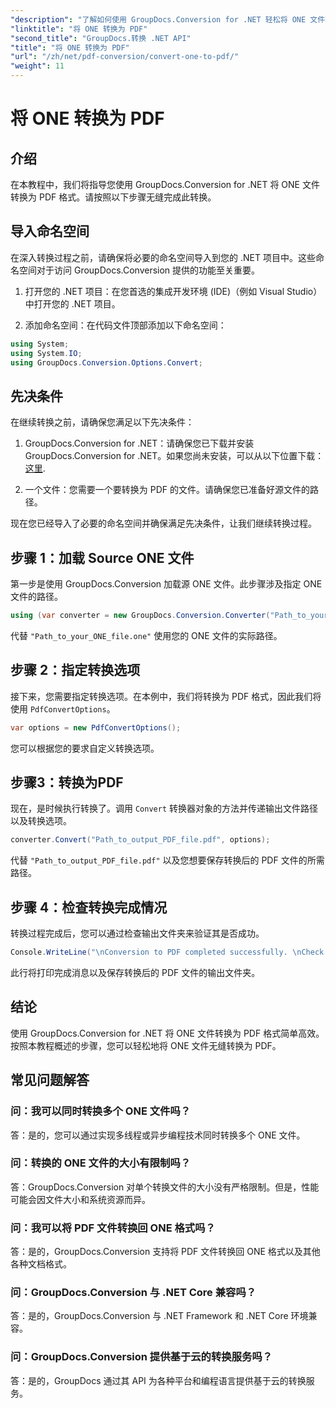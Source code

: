 ```yaml
---
"description": "了解如何使用 GroupDocs.Conversion for .NET 轻松将 ONE 文件转换为 PDF 格式。请按照我们的分步指南操作。"
"linktitle": "将 ONE 转换为 PDF"
"second_title": "GroupDocs.转换 .NET API"
"title": "将 ONE 转换为 PDF"
"url": "/zh/net/pdf-conversion/convert-one-to-pdf/"
"weight": 11
---
```


# 将 ONE 转换为 PDF

## 介绍

在本教程中，我们将指导您使用 GroupDocs.Conversion for .NET 将 ONE 文件转换为 PDF 格式。请按照以下步骤无缝完成此转换。

## 导入命名空间

在深入转换过程之前，请确保将必要的命名空间导入到您的 .NET 项目中。这些命名空间对于访问 GroupDocs.Conversion 提供的功能至关重要。

1. 打开您的 .NET 项目：在您首选的集成开发环境 (IDE)（例如 Visual Studio）中打开您的 .NET 项目。

2. 添加命名空间：在代码文件顶部添加以下命名空间：

```csharp
using System;
using System.IO;
using GroupDocs.Conversion.Options.Convert;
```

## 先决条件

在继续转换之前，请确保您满足以下先决条件：

1. GroupDocs.Conversion for .NET：请确保您已下载并安装 GroupDocs.Conversion for .NET。如果您尚未安装，可以从以下位置下载： [这里](https://releases。groupdocs.com/conversion/net/).

2. 一个文件：您需要一个要转换为 PDF 的文件。请确保您已准备好源文件的路径。

现在您已经导入了必要的命名空间并确保满足先决条件，让我们继续转换过程。

## 步骤 1：加载 Source ONE 文件

第一步是使用 GroupDocs.Conversion 加载源 ONE 文件。此步骤涉及指定 ONE 文件的路径。

```csharp
using (var converter = new GroupDocs.Conversion.Converter("Path_to_your_ONE_file.one"))
```

代替 `"Path_to_your_ONE_file.one"` 使用您的 ONE 文件的实际路径。

## 步骤 2：指定转换选项

接下来，您需要指定转换选项。在本例中，我们将转换为 PDF 格式，因此我们将使用 `PdfConvertOptions`。

```csharp
var options = new PdfConvertOptions();
```

您可以根据您的要求自定义转换选项。

## 步骤3：转换为PDF

现在，是时候执行转换了。调用 `Convert` 转换器对象的方法并传递输出文件路径以及转换选项。

```csharp
converter.Convert("Path_to_output_PDF_file.pdf", options);
```

代替 `"Path_to_output_PDF_file.pdf"` 以及您想要保存转换后的 PDF 文件的所需路径。

## 步骤 4：检查转换完成情况

转换过程完成后，您可以通过检查输出文件夹来验证其是否成功。

```csharp
Console.WriteLine("\nConversion to PDF completed successfully. \nCheck output in {0}", outputFolder);
```

此行将打印完成消息以及保存转换后的 PDF 文件的输出文件夹。

## 结论

使用 GroupDocs.Conversion for .NET 将 ONE 文件转换为 PDF 格式简单高效。按照本教程概述的步骤，您可以轻松地将 ONE 文件无缝转换为 PDF。

## 常见问题解答

### 问：我可以同时转换多个 ONE 文件吗？

答：是的，您可以通过实现多线程或异步编程技术同时转换多个 ONE 文件。

### 问：转换的 ONE 文件的大小有限制吗？

答：GroupDocs.Conversion 对单个转换文件的大小没有严格限制。但是，性能可能会因文件大小和系统资源而异。

### 问：我可以将 PDF 文件转换回 ONE 格式吗？

答：是的，GroupDocs.Conversion 支持将 PDF 文件转换回 ONE 格式以及其他各种文档格式。

### 问：GroupDocs.Conversion 与 .NET Core 兼容吗？

答：是的，GroupDocs.Conversion 与 .NET Framework 和 .NET Core 环境兼容。

### 问：GroupDocs.Conversion 提供基于云的转换服务吗？

答：是的，GroupDocs 通过其 API 为各种平台和编程语言提供基于云的转换服务。